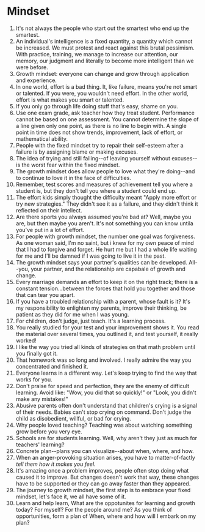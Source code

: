 # Mindset

1. It's not always the people who start out the smartest who end up the smartest. 
2. An individual's intelligence is a fixed quantity, a quantity which cannot be increased. We must protest and react against this brutal pessimism. With practice, training, we manage to increase our attention, our memory, our judgment and literally to become more intelligent than we were before. 
3. Growth mindset: everyone can change and grow through application and experience. 
4. In one world, effort is a bad thing. It, like failure, means you're not smart or talented. If you were, you wouldn't need effort. In the other world, effort is what makes you smart or talented. 
5. If you only go through life doing stuff that's easy, shame on you. 
6. Use one exam grade, ask teacher how they treat student. Performance cannot be based on one assessment. You cannot determine the slope of a line given only one point, as there is no line to begin with. A single point in time does not show trends, improvement, lack of effort, or mathematical ability.
7. People with the fixed mindset try to repair their self-esteem after a failure is by assigning blame or making excuses. 
8. The idea of trying and still failing--of leaving yourself without excuses--is the worst fear within the fixed mindset.
9. The growth mindset does allow people to love what they're doing--and to continue to love it in the face of difficulties.
10. Remember, test scores and measures of achievement tell you where a student is, but they don't tell you where a student could end up. 
11. The effort kids simply thought the difficulty meant "Apply more effort or try new strategies." They didn't see it as a failure, and they didn't think it reflected on their intellect. 
12. Are there sports you always assumed you're bad at? Well, maybe you are, but then maybe you aren't. It's not something you can know untila you've put in a lot of effort. 
13. For people with growth mindset, the number one goal was forgiveness. As one woman said, I'm no saint, but i knew for my own peace of mind that I had to forgive and forget. He hurt me but I had a whole life waiting for me and I'll be damned if I was going to live it in the past. 
14. The growth mindset says your partner's qualities can be developed. All--you, your partner, and the relationship are capabale of growth and change. 
15. Every marriage demands an effort to keep it on the right track; there is a constant tension...between the forces that hold you together and those that can tear you apart. 
16. If you have a troubled relationship with a parent, whose fault is it? It's my responsibility to enlighten my parents, improve their thinking, be patient as they did for me when I was young. 
17. For children, don't judge, just teach. It's a learning process. 
18. You really studied for your test and your improvement shows it. You read the material over several times, you outlined it, and test yourself, it really worked!
19. I like the way you tried all kinds of strategies on that math problem until you finally got it. 
20. That homework was so long and involved. I really admire the way you concentrated and finished it. 
21. Everyone learns in a different way. Let's keep trying to find the way that works for you. 
22. Don't praise for speed and perfection, they are the enemy of difficult learning. Avoid like: "Wow, you did that so quickly!" or "Look, you didn't make any mistakes!"
23. Abusive parents often don't understand that children's crying is a signal of their needs. Babies can't stop crying on command. Don't judge the child as disobedient, willful, or bad for crying.
24. Why people loved teaching? Teaching was about watching something grow before you very eye.
25. Schools are for students learning. Well, why aren't they just as much for teachers' learning?
26. Concrete plan--plans you can visualize--about when, where, and how.
27. When an anger-provoking situation arises, you have to matter-of-factly *tell them how it makes you feel*.
28. It's amazing once a problem improves, people often stop doing what caused it to improve. But changes doesn't work that way, these changes have to be supported or they can go away faster than they appeared. 
29. The journey to growth mindset, the first step is to embrace your fixed mindset, let's face it, we all have some of it.
30. Learn and help learn, What are the oppotunites for learning and growth today? For myself? For the people around me? As you think of opportunities, form a plan of When, where and how will I embark on my plan?
